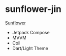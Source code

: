 # sunflower-jin

[Sunflower](https://github.com/android/sunflower)

- Jetpack Compose
- MVVM 
- Coil
- Dart/Light Theme